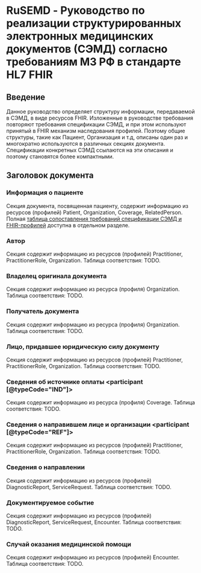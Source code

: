 # RuSEMD - Руководство по реализации структурированных электронных медицинских документов (СЭМД) согласно требованиям МЗ РФ в стандарте HL7 FHIR

## Введение

Данное руководство определяет структуру информации, передаваемой в СЭМД, в виде ресурсов FHIR. Изложенные в руководстве требования повторяют требования спецификации СЭМД, и при этом используют принятый в FHIR механизм наследования профилей. Поэтому общие структуры, такие как Пациент, Организация и т.д, описаны один раз и многократно используются в различных секциях документа. Спецификации конкретных СЭМД ссылаются на эти описания и поэтому становятся более компактными.

## Заголовок документа

### Информация о пациенте <recordTarget>

Секция документа, посвященная пациенту, содержит информацию из ресурсов (профилей) Patient, Organization, Coverage, RelatedPerson. 
Полная [таблица сопоставления требований спецификации СЭМД и FHIR-профилей](header-recordTarget.html) доступна в отдельном разделе.

### Автор <author>

Секция содержит информацию из ресурсов (профилей) Practitioner, PractitionerRole, Organization. Таблица соответствия: TODO.

### Владелец оригинала документа <custodian>

Cекция содержит информацию из ресурса (профиля) Organization. Таблица соответствия: TODO.

### Получатель документа <informationRecipient>

Cекция содержит информацию из ресурса (профиля) Organization. Таблица соответствия: TODO.

### Лицо, придавшее юридическую силу документу <legalAuthenticator>

Секция содержит информацию из ресурсов (профилей) Practitioner, PractitionerRole, Organization. Таблица соответствия: TODO.

### Сведения об источнике оплаты <participant [@typeCode="IND"]>

Cекция содержит информацию из ресурса (профиля) Coverage. Таблица соответствия: TODO.

### Сведения о направившем лице и организации <participant [@typeCode="REF"]>

Секция содержит информацию из ресурсов (профилей) Practitioner, PractitionerRole, Organization. Таблица соответствия: TODO.

### Сведения о направлении <inFulfillmentOf>

Секция содержит информацию из ресурсов (профилей) DiagnosticReport, ServiceRequest. Таблица соответствия: TODO.

### Документируемое событие <documentationOf>

Секция содержит информацию из ресурсов (профилей) DiagnosticReport, ServiceRequest, Encounter. Таблица соответствия: TODO.

### Случай оказания медицинской помощи <componentOf>

Секция содержит информацию из ресурсов (профилей) Encounter. Таблица соответствия: TODO.
